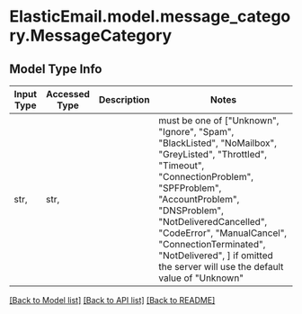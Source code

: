 # ElasticEmail.model.message_category.MessageCategory

## Model Type Info
Input Type | Accessed Type | Description | Notes
------------ | ------------- | ------------- | -------------
str,  | str,  |  | must be one of ["Unknown", "Ignore", "Spam", "BlackListed", "NoMailbox", "GreyListed", "Throttled", "Timeout", "ConnectionProblem", "SPFProblem", "AccountProblem", "DNSProblem", "NotDeliveredCancelled", "CodeError", "ManualCancel", "ConnectionTerminated", "NotDelivered", ] if omitted the server will use the default value of "Unknown"

[[Back to Model list]](../../README.md#documentation-for-models) [[Back to API list]](../../README.md#documentation-for-api-endpoints) [[Back to README]](../../README.md)

